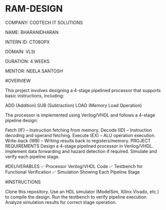 # RAM-DESIGN

COMPANY: CODTECH IT SOLUTIONS

NAME: BHARANIDHARAN

INTERN ID: CT08OPX

DOMAIN: VLSI

DURATION: 4 WEEKS

MENTOR: NEELA SANTOSH

#OVERVIEW

  This project involves designing a 4-stage pipelined processor that supports basic instructions, including:

  ADD (Addition)
  SUB (Subtraction)
  LOAD (Memory Load Operation)
  
  The processor is implemented using Verilog/VHDL and follows a 4-stage pipeline design:

   Fetch (IF) – Instruction fetching from memory.
   Decode (ID) – Instruction decoding and operand fetching.
   Execute (EX) – ALU operation execution.
   Write-back (WB) – Writing results back to registers/memory.
   PROJECT REQUIREMENTS
   Design a 4-stage pipelined processor in Verilog/VHDL.
   Implement data forwarding and hazard detection if required.
   Simulate and verify each pipeline stage.
  
#DELIVERABLES
  ✅ Processor Verilog/VHDL Code
  ✅ Testbench for Functional Verification
  ✅ Simulation Showing Each Pipeline Stage

#INSTRUCTIONS

  Clone this repository.
  Use an HDL simulator (ModelSim, Xilinx Vivado, etc.) to compile the design.
  Run the testbench to verify pipeline execution.
  Analyze simulation results for correct stage operation.
  
